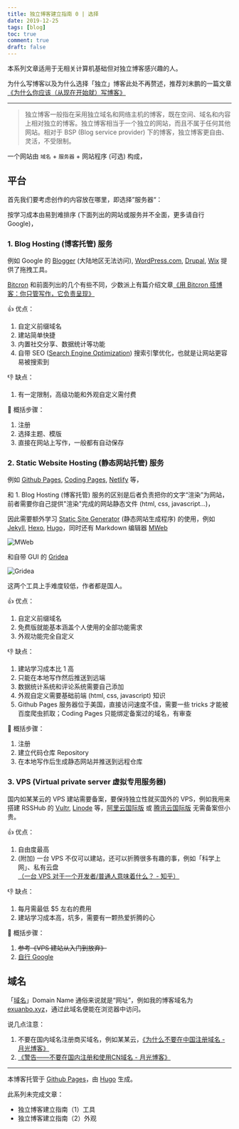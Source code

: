 ```yaml
---
title: 独立博客建立指南 0 | 选择
date: 2019-12-25
tags: [blog]
toc: true
comment: true
draft: false
---
```


本系列文章适用于无相关计算机基础但对独立博客感兴趣的人。

为什么写博客以及为什么选择「独立」博客此处不再赘述，推荐刘末鹏的一篇文章 [《为什么你应该（从现在开始就）写博客》](http://mindhacks.cn/2009/02/15/why-you-should-start-blogging-now/)

---

> 独立博客一般指在采用独立域名和网络主机的博客，既在空间、域名和内容上相对独立的博客。独立博客相当于一个独立的网站，而且不属于任何其他网站。相对于 BSP (Blog service provider) 下的博客，独立博客更自由、灵活，不受限制。

一个网站由 `域名` + `服务器` + 网站程序 (可选) 构成，

## 平台

首先我们要考虑创作的内容放在哪里，即选择”服务器“：

按学习成本由易到难排序 (下面列出的网站或服务并不全面，更多请自行 Google)，

### 1. Blog Hosting (博客托管) 服务

例如 Google 的 [Blogger](https://www.blogger.com/about/?hl=zh-CN) (大陆地区无法访问), [WordPress.com](https://wordpress.com/), [Drupal](https://www.drupal.org/), [Wix](https://www.wix.com/) 提供了拖拽工具。

[Bitcron](https://www.bitcron.com/) 和前面列出的几个有些不同，少数派上有篇介绍文章[《用 Bitcron 搭博客：你只管写作，它负责呈现》
](https://sspai.com/post/40675)

👍 优点：

1. 自定义前缀域名
1. 建站简单快捷
1. 内置社交分享、数据统计等功能
1. 自带 SEO ([Search Engine Optimization](https://zh.wikipedia.org/wiki/%E6%90%9C%E5%B0%8B%E5%BC%95%E6%93%8E%E6%9C%80%E4%BD%B3%E5%8C%96)) 搜索引擎优化，也就是让网站更容易被搜索到

👎 缺点：

1. 有一定限制，高级功能和外观自定义需付费

📝 概括步骤：

1. 注册
1. 选择主题、模版
1. 直接在网站上写作，一般都有自动保存

### 2. Static Website Hosting (静态网站托管) 服务

例如 [Github Pages](https://pages.github.com/), [Coding Pages](https://coding.net/help/doc/pages), [Netlify](https://www.netlify.com/) 等，

和 1. Blog Hosting (博客托管) 服务的区别是后者负责把你的文字“渲染”为网站，前者需要你自己提供"渲染"完成的网站静态文件 (html, css, javascript...)，

因此需要额外学习 [Static Site Generator](https://www.staticgen.com/) (静态网站生成程序) 的使用，例如 [Jekyll](https://jekyllrb.com/), [Hexo](https://hexo.io/), [Hugo](https://gohugo.io/)，同时还有 Markdown 编辑器 [MWeb](https://zh.mweb.im/)

![MWeb](/images/posts/mweb.jpg)

和自带 GUI 的 [Gridea](https://gridea.dev/)

![Gridea](/images/posts/gridea.png)

这两个工具上手难度较低，作者都是国人。

👍 优点：

1. 自定义前缀域名
1. 免费版就能基本涵盖个人使用的全部功能需求
1. 外观功能完全自定义

👎 缺点：

1. 建站学习成本比 1 高
1. 只能在本地写作然后推送到远端
1. 数据统计系统和评论系统需要自己添加
1. 外观自定义需要基础前端 (html, css, javascript) 知识
1. Github Pages 服务器位于美国，直接访问速度不佳，需要一些 tricks 才能被百度爬虫抓取；Coding Pages 只能绑定备案过的域名，有审查

📝 概括步骤：

1. 注册
1. 建立代码仓库 Repository
1. 在本地写作后生成静态网站并推送到远程仓库

### 3. VPS (Virtual private server 虚拟专用服务器)

国内如某某云的 VPS 建站需要备案，要保持独立性就买国外的 VPS，例如我用来搭建 RSSHub 的 [Vultr](https://www.vultr.com/?ref=7802098), [Linode](https://www.linode.com/) 等，[阿里云国际版](https://www.alibabacloud.com/) 或 [腾讯云国际版](https://intl.cloud.tencent.com/) 无需备案但小贵。

👍 优点：

1. 自由度最高
1. (附加) 一台 VPS 不仅可以建站，还可以折腾很多有趣的事，例如「科学上网」、私有云盘  
[（一台 VPS 对于一个开发者/普通人意味着什么？ - 知乎）](https://www.zhihu.com/question/56620173)

👎 缺点：

1. 每月需最低 $5 左右的费用
1. 建站学习成本高，坑多，需要有一颗热爱折腾的心

📝 概括步骤：

1. ~~参考《VPS 建站从入门到放弃》~~
1. [自行 Google](https://www.google.com/search?q=vps%E5%BB%BA%E7%AB%99)

## 域名

「[域名](https://zh.wikipedia.org/wiki/%E5%9F%9F%E5%90%8D)」Domain Name 通俗来说就是“网址”，例如我的博客域名为 [exuanbo.xyz](https://exuanbo.xyz)，通过此域名便能在浏览器中访问。

说几点注意：

1. 不要在国内域名注册商买域名，例如某某云，[《为什么不要在中国注册域名 - 月光博客》](https://www.williamlong.info/archives/4558.html)
1. [《警告——不要在国内注册和使用CN域名 - 月光博客》](https://www.williamlong.info/archives/1654.html)

---

本博客托管于 [Github Pages](https://pages.github.com/)，由 [Hugo](https://gohugo.io/) 生成。

此系列未完成文章：

- 独立博客建立指南（1）工具
- 独立博客建立指南（2）外观
